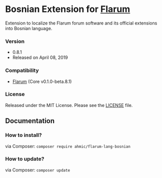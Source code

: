 # Bosnian Extension for [Flarum](http://flarum.org/)

Extension to localize the Flarum forum software and its official extensions into Bosnian language.

### Version

- 0.8.1
- Released on April 08, 2019

### Compatibility

- [Flarum](https://github.com/flarum/core) (Core v0.1.0-beta.8.1)

### License

Released under the MIT License. Please see the [LICENSE](https://github.com/ahmic/flarum-lang-bosnian/blob/master/LICENSE) file.

## Documentation

### How to install?

via Composer: `composer require ahmic/flarum-lang-bosnian`

### How to update?

via Composer: `composer update`